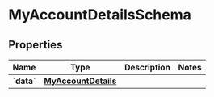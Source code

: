 
# MyAccountDetailsSchema

## Properties
Name | Type | Description | Notes
------------ | ------------- | ------------- | -------------
**&#x60;data&#x60;** | [**MyAccountDetails**](MyAccountDetails.md) |  | 



